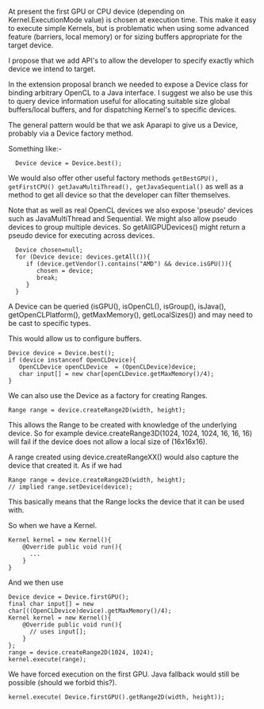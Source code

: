 At present the first GPU or CPU device (depending on Kernel.ExecutionMode value) is chosen at execution time.  This make it easy to execute simple Kernels, but is problematic when using some advanced feature (barriers, local memory) or for sizing buffers appropriate for the target device.

I propose that we add API's to allow the developer to specify exactly which device we intend to target.

In the extension proposal branch we needed to expose a Device class for binding arbitrary OpenCL to a Java interface. I suggest we also be use this to query device information useful for allocating suitable size global buffers/local buffers, and for dispatching Kernel's to specific devices.

The general pattern would be that we ask Aparapi to give us a Device, probably via a Device factory method.

Something like:-

```
  Device device = Device.best();
```

We would also offer other useful factory methods `getBestGPU(), getFirstCPU() getJavaMultiThread(), getJavaSequential()` as well as a method to get all device so that the developer can filter themselves.

Note that as well as real OpenCL devices we also expose 'pseudo' devices such as JavaMultiThread and Sequential.  We might also allow pseudo devices to group multiple devices.  So getAllGPUDevices() might return a pseudo device for executing across devices.

```
  Device chosen=null;
  for (Device device: devices.getAll()){
     if (device.getVendor().contains("AMD") && device.isGPU()){
        chosen = device;
        break;
     }
  }
```

A Device can be queried (isGPU(), isOpenCL(), isGroup(), isJava(), getOpenCLPlatform(), getMaxMemory(), getLocalSizes()) and may need to be cast to specific types.

This would allow us to configure buffers.

```
Device device = Device.best();
if (device instanceof OpenCLDevice){
   OpenCLDevice openCLDevice  = (OpenCLDevice)device; 
   char input[] = new char[openCLDevice.getMaxMemory()/4);
}
```

We can also use the Device as a factory for creating Ranges.

```
Range range = device.createRange2D(width, height);
```

This allows the Range to be created with knowledge of the underlying device.  So for example device.createRange3D(1024, 1024, 1024, 16, 16, 16) will fail if the device does not allow a local size of (16x16x16).

A range created using device.createRangeXX() would also capture the device that created it.  As if we had

```
Range range = device.createRange2D(width, height);
// implied range.setDevice(device); 
```

This basically means that the Range locks the device that it can be used with.

So when we have a Kernel.

```
Kernel kernel = new Kernel(){
    @Override public void run(){
      ...
    }
}
```

And we then use

```
Device device = Device.firstGPU();
final char input[] = new char[((OpenCLDevice)device).getMaxMemory()/4);
Kernel kernel = new Kernel(){
    @Override public void run(){
      // uses input[];
    }
};
range = device.createRange2D(1024, 1024);
kernel.execute(range);
```

We have forced execution on the first GPU. Java fallback would still be possible (should we forbid this?).

```
kernel.execute( Device.firstGPU().getRange2D(width, height));
```